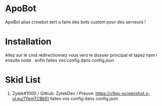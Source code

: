 # ApoBot
ApoBot alias crowbot sert a faire des bots custom pour des serveurs !

# Installation
Allez sur le cmd rédirectionnez vous vers le dossier principal et tapez npm i ensuite node . enfin faites vos config dans config.json

# Skid List
1) Zytek#1000 / Github: ZytekDev / Preuve: https://v9qx-screenshot.s-ul.eu/1YemTCBbEt faites vos config dans config.json

